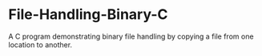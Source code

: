 # File-Handling-Binary-C
A C program demonstrating binary file handling by copying a file from one location to another.
